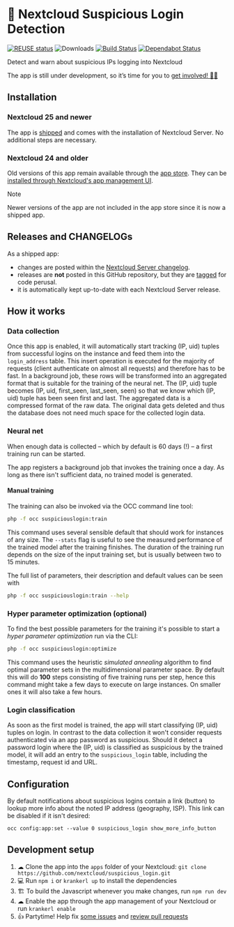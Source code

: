 <!--
  - SPDX-FileCopyrightText: 2018 Nextcloud GmbH and Nextcloud contributors
  - SPDX-License-Identifier: AGPL-3.0-or-later
-->
# 🔮 Nextcloud Suspicious Login Detection

[![REUSE status](https://api.reuse.software/badge/github.com/nextcloud/suspicious_login)](https://api.reuse.software/info/github.com/nextcloud/suspicious_login)
![Downloads](https://img.shields.io/github/downloads/nextcloud/suspicious_login/total.svg)
[![Build Status](https://travis-ci.com/nextcloud/suspicious_login.svg?branch=master)](https://travis-ci.com/nextcloud/suspicious_login)
[![Dependabot Status](https://api.dependabot.com/badges/status?host=github&repo=nextcloud/suspicious_login)](https://dependabot.com)

Detect and warn about suspicious IPs logging into Nextcloud

The app is still under development, so it’s time for you to [get involved! 👩‍💻](https://github.com/nextcloud/suspicious_login#development-setup)

## Installation

### Nextcloud 25 and newer

The app is [shipped](https://docs.nextcloud.com/server/latest/developer_manual/app_publishing_maintenance/release_process.html#shipped-apps) and comes with the installation of Nextcloud Server. No additional steps are necessary.

### Nextcloud 24 and older

Old versions of this app remain available through the [app store](https://apps.nextcloud.com/apps/suspicious_login). They can be [installed through Nextcloud's app management UI](https://docs.nextcloud.com/server/latest/admin_manual/apps_management.html#managing-apps). 

> [!NOTE]
> Newer versions of the app are not included in the app store since it is now a shipped app.

## Releases and CHANGELOGs

As a shipped app:

- changes are posted within the [Nextcloud Server changelog](https://nextcloud.com/changelog/).
- releases are **not** posted in this GitHub repository, but they are [tagged](https://github.com/nextcloud/suspicious_login/tags) for code perusal.
- it is automatically kept up-to-date with each Nextcloud Server release.

## How it works

### Data collection

Once this app is enabled, it will automatically start tracking (IP, uid) tuples from
successful logins on the instance and feed them into the `login_address` table. This
insert operation is executed for the majority of requests (client authenticate on
almost all requests) and therefore has to be fast. In a background job, these rows
will be transformed into an aggregated format that is suitable for the training of
the neural net. The (IP, uid) tuple becomes (IP, uid, first_seen, last_seen, seen) so
that we know which (IP, uid) tuple has been seen first and last. The aggregated data
is a compressed format of the raw data. The original data gets deleted and thus the
database does not need much space for the collected login data.

### Neural net

When enough data is collected – which by default is 60 days (!) – a first
training run can be started.

The app registers a background job that invokes the training once a day.
As long as there isn't sufficient data, no trained model is generated.

#### Manual training

The training can also be invoked via the OCC command line tool:

```bash
php -f occ suspiciouslogin:train
```

This command uses several sensible default that should work for instances of any size.
The ``--stats`` flag is useful to see the measured performance of the trained model
after the training finishes. The duration of the training run depends on the size
of the input training set, but is usually between two to 15 minutes.

The full list of parameters, their description and default values can be seen with

```bash
php -f occ suspiciouslogin:train --help
```

### Hyper parameter optimization (optional)

To find the best possible parameters for the training it's possible to start a *hyper
parameter optimization* run via the CLI:

```bash
php -f occ suspiciouslogin:optimize
```

This command uses the heuristic *simulated annealing* algorithm to find optimal
parameter sets in the multidimensional parameter space. By default this will do **100**
steps consisting of five training runs per step, hence this command might take a few
days to execute on large instances. On smaller ones it will also take a few hours.


### Login classification

As soon as the first model is trained, the app will start classifying (IP, uid) tuples
on login. In contrast to the data collection it won't consider requests authenticated
via an app password as suspicious. Should it detect a password login where the (IP,
uid) is classified as suspicious by the trained model, it will add an entry to the
``suspicious_login`` table, including the timestamp, request id and URL.

## Configuration

By default notifications about suspicious logins contain a link (button) to lookup more info about the noted IP address (geography, ISP). This link can be disabled if it isn't desired:

`occ config:app:set --value 0 suspicious_login show_more_info_button`

## Development setup

1. ☁ Clone the app into the `apps` folder of your Nextcloud: `git clone https://github.com/nextcloud/suspicious_login.git`
2. 💻 Run `npm i` or `krankerl up` to install the dependencies
3. 🏗 To build the Javascript whenever you make changes, run `npm run dev`
4. ☁ Enable the app through the app management of your Nextcloud or run `krankerl enable`
5. 👍 Partytime! Help fix [some issues](https://github.com/nextcloud/suspicious_login/issues) and [review pull requests](https://github.com/nextcloud/suspicious_login/pulls)
